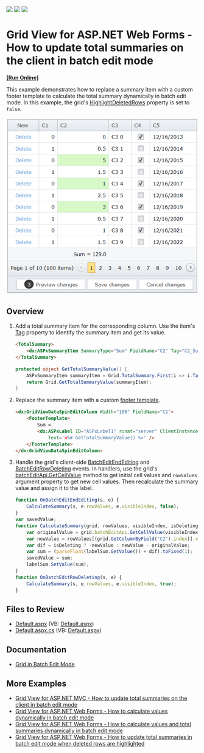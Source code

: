 <!-- default badges list -->
![](https://img.shields.io/endpoint?url=https://codecentral.devexpress.com/api/v1/VersionRange/128536038/18.2.3%2B)
[![](https://img.shields.io/badge/Open_in_DevExpress_Support_Center-FF7200?style=flat-square&logo=DevExpress&logoColor=white)](https://supportcenter.devexpress.com/ticket/details/T114923)
[![](https://img.shields.io/badge/📖_How_to_use_DevExpress_Examples-e9f6fc?style=flat-square)](https://docs.devexpress.com/GeneralInformation/403183)
<!-- default badges end -->
# Grid View for ASP.NET Web Forms - How to update total summaries on the client in batch edit mode
<!-- run online -->
**[[Run Online]](https://codecentral.devexpress.com/128536038/)**
<!-- run online end -->

This example demonstrates how to replace a summary item with a custom footer template to calculate the total summary dynamically in batch edit mode. In this example, the grid's [HighlightDeletedRows](https://docs.devexpress.com/AspNet/DevExpress.Web.GridViewBatchEditSettings.HighlightDeletedRows) property is set to `false`.

![Update total summaries](totalSummary.png)

## Overview

1. Add a total summary item for the corresponding column. Use the item's [Tag](https://docs.devexpress.com/AspNet/DevExpress.Web.ASPxSummaryItemBase.Tag) property to identify the summary item and get its value.

    ```aspx
    <TotalSummary>
        <dx:ASPxSummaryItem SummaryType="Sum" FieldName="C2" Tag="C2_Sum" />
    </TotalSummary>
    ```

    ```cs
    protected object GetTotalSummaryValue() {
        ASPxSummaryItem summaryItem = Grid.TotalSummary.First(i => i.Tag == "C2_Sum");
        return Grid.GetTotalSummaryValue(summaryItem);
    }
    ```

2. Replace the summary item with a custom [footer template](https://docs.devexpress.com/AspNet/DevExpress.Web.GridViewColumn.FooterTemplate).

    ```aspx
    <dx:GridViewDataSpinEditColumn Width="100" FieldName="C2">
        <FooterTemplate>
            Sum =
            <dx:ASPxLabel ID="ASPxLabel1" runat="server" ClientInstanceName="labelSum"
                Text='<%# GetTotalSummaryValue() %>' />
        </FooterTemplate>
    </dx:GridViewDataSpinEditColumn>
    ```

3. Handle the grid's client-side [BatchEditEndEditing](https://docs.devexpress.com/AspNet/js-ASPxClientGridView.BatchEditEndEditing) and [BatchEditRowDeleting](https://docs.devexpress.com/AspNet/js-ASPxClientGridView.BatchEditRowDeleting) events. In handlers, use the grid's [batchEditApi.GetCellValue](https://docs.devexpress.com/AspNet/js-ASPxClientGridViewBatchEditApi.GetCellValue(visibleIndex-columnFieldNameOrId)) method to get initial cell values and `rowValues` argument property to get new cell values. Then recalculate the summary value and assign it to the label.

    ```js
    function OnBatchEditEndEditing(s, e) {
        CalculateSummary(s, e.rowValues, e.visibleIndex, false);
    }
    var savedValue;
    function CalculateSummary(grid, rowValues, visibleIndex, isDeleting) {
        var originalValue = grid.batchEditApi.GetCellValue(visibleIndex, "C2");
        var newValue = rowValues[(grid.GetColumnByField("C2").index)].value;
        var dif = isDeleting ? -newValue : newValue - originalValue;
        var sum = (parseFloat(labelSum.GetValue()) + dif).toFixed(1);
        savedValue = sum;
        labelSum.SetValue(sum);
    }
    function OnBatchEditRowDeleting(s, e) {
        CalculateSummary(s, e.rowValues, e.visibleIndex, true);
    }
    ```

## Files to Review

* [Default.aspx](./CS/Default.aspx) (VB: [Default.aspx](./VB/Default.aspx))
* [Default.aspx.cs](./CS/Default.aspx.cs) (VB: [Default.aspx](./VB/Default.aspx))

## Documentation

* [Grid in Batch Edit Mode](https://docs.devexpress.com/AspNet/16443/components/grid-view/concepts/edit-data/batch-edit-mode)

## More Examples

* [Grid View for ASP.NET MVC - How to update total summaries on the client in batch edit mode](https://github.com/DevExpress-Examples/gridview-how-to-update-total-summaries-on-the-client-side-in-batch-edit-mode-t137186)
* [Grid View for ASP.NET Web Forms - How to calculate values dynamically in batch edit mode](https://github.com/DevExpress-Examples/asp-net-web-forms-gridview-calculate-values-dynamically-batch-mode)
* [Grid View for ASP.NET Web Forms - How to calculate values and total summaries dynamically in batch edit mode](https://github.com/DevExpress-Examples/aspxgridview-batch-edit-how-to-calculate-unbound-column-and-total-summary-values-on-the-fly-t116925)
* [Grid View for ASP.NET Web Forms - How to update total summaries in batch edit mode when deleted rows are highlighted](https://github.com/DevExpress-Examples/aspxgridview-batch-editing-how-to-update-summaries-when-highlightdeletedrowstrue-t517531)

